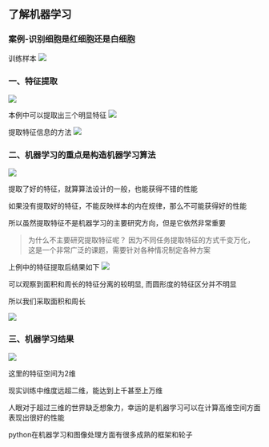 
## 了解机器学习


### 案例-识别细胞是红细胞还是白细胞

训练样本
![](https://gitee.com/gan_chuan_yin/blog-image/raw/master/img/20220117230116.png)

### 一、特征提取

![](https://gitee.com/gan_chuan_yin/blog-image/raw/master/img/20220117230322.png)

本例中可以提取出三个明显特征
![](https://gitee.com/gan_chuan_yin/blog-image/raw/master/img/20220117230405.png)

提取特征信息的方法
![](https://gitee.com/gan_chuan_yin/blog-image/raw/master/img/20220117230507.png)

### 二、机器学习的重点是构造机器学习算法
![](https://gitee.com/gan_chuan_yin/blog-image/raw/master/img/20220117230615.png)  
  
提取了好的特征，就算算法设计的一般，也能获得不错的性能  
  
如果没有提取好的特征，不能反映样本的内在规律，那么不可能获得好的性能  
  
所以虽然提取特征不是机器学习的主要研究方向，但是它依然非常重要  
  
> 为什么不主要研究提取特征呢？ 因为不同任务提取特征的方式千变万化，这是一个非常广泛的课题，需要针对各种情况制定各种方案

上例中的特征提取后结果如下
![](https://gitee.com/gan_chuan_yin/blog-image/raw/master/img/20220117225951.png)

可以观察到面积和周长的特征分离的较明显, 而圆形度的特征区分并不明显  

所以我们采取面积和周长

![](https://gitee.com/gan_chuan_yin/blog-image/raw/master/img/20220117235615.png)

### 三、机器学习结果
![](https://gitee.com/gan_chuan_yin/blog-image/raw/master/img/20220117235759.png)

这里的特征空间为2维

现实训练中维度远超二维，能达到上千甚至上万维  
  
人眼对于超过三维的世界缺乏想象力，幸运的是机器学习可以在计算高维空间方面表现出很好的性能

python在机器学习和图像处理方面有很多成熟的框架和轮子